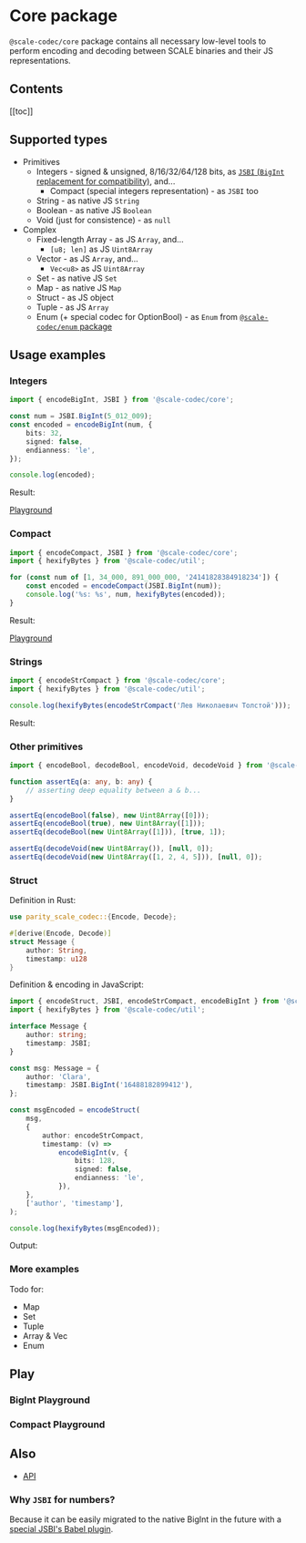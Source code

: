 # Core package

`@scale-codec/core` package contains all necessary low-level tools to perform encoding and decoding between SCALE binaries and their JS representations.

## Contents

[[toc]]

## Supported types

-   Primitives
    -   Integers - signed & unsigned, 8/16/32/64/128 bits, as [`JSBI` (`BigInt` replacement for compatibility)](https://github.com/GoogleChromeLabs/jsbi), and...
        -   Compact (special integers representation) - as `JSBI` too
    -   String - as native JS `String`
    -   Boolean - as native JS `Boolean`
    -   Void (just for consistence) - as `null`
-   Complex
    -   Fixed-length Array - as JS `Array`, and...
        -   `[u8; len]` as JS `Uint8Array`
    -   Vector - as JS `Array`, and...
        -   `Vec<u8>` as JS `Uint8Array`
    -   Set - as native JS `Set`
    -   Map - as native JS `Map`
    -   Struct - as JS object
    -   Tuple - as JS `Array`
    -   Enum (+ special codec for OptionBool) - as `Enum` from [`@scale-codec/enum` package](./enum)

## Usage examples

<script setup>
import BigIntPlayground from './components/BigIntPlayground.vue'
import BigIntEncode from './components/BigIntEncode.vue'
import CompactPlayground from './components/CompactPlayground.vue'
import CompactEncode from './components/CompactEncode.vue'
import StrEncode from './components/StrEncode.vue'
import CoreStructResult from './components/CoreStructResult.vue'
</script>

### Integers

```ts
import { encodeBigInt, JSBI } from '@scale-codec/core';

const num = JSBI.BigInt(5_012_009);
const encoded = encodeBigInt(num, {
    bits: 32,
    signed: false,
    endianness: 'le',
});

console.log(encoded);
```

Result:

<BigIntEncode :bits="32" endianness="le" num="5012009" />

[Playground](#bigint-playground)

### Compact

```ts
import { encodeCompact, JSBI } from '@scale-codec/core';
import { hexifyBytes } from '@scale-codec/util';

for (const num of [1, 34_000, 891_000_000, '24141828384918234']) {
    const encoded = encodeCompact(JSBI.BigInt(num));
    console.log('%s: %s', num, hexifyBytes(encoded));
}
```

Result:

<div><template v-for="x in [1, 34_000, 891_000_000, '24141828384918234']">{{ x }}: <CompactEncode :num="String(x)" hex /><br></template></div>

[Playground](#compact-playground)

### Strings

```ts
import { encodeStrCompact } from '@scale-codec/core';
import { hexifyBytes } from '@scale-codec/util';

console.log(hexifyBytes(encodeStrCompact('Лев Николаевич Толстой')));
```

Result:

<StrEncode val="Лев Николаевич Толстой" />

### Other primitives

```ts
import { encodeBool, decodeBool, encodeVoid, decodeVoid } from '@scale-codec/core';

function assertEq(a: any, b: any) {
    // asserting deep equality between a & b...
}

assertEq(encodeBool(false), new Uint8Array([0]));
assertEq(encodeBool(true), new Uint8Array([1]));
assertEq(decodeBool(new Uint8Array([1])), [true, 1]);

assertEq(decodeVoid(new Uint8Array()), [null, 0]);
assertEq(decodeVoid(new Uint8Array([1, 2, 4, 5])), [null, 0]);
```

### Struct

Definition in Rust:

```rust
use parity_scale_codec::{Encode, Decode};

#[derive(Encode, Decode)]
struct Message {
    author: String,
    timestamp: u128
}
```

Definition & encoding in JavaScript:

```ts
import { encodeStruct, JSBI, encodeStrCompact, encodeBigInt } from '@scale-codec/core';
import { hexifyBytes } from '@scale-codec/util';

interface Message {
    author: string;
    timestamp: JSBI;
}

const msg: Message = {
    author: 'Clara',
    timestamp: JSBI.BigInt('16488182899412'),
};

const msgEncoded = encodeStruct(
    msg,
    {
        author: encodeStrCompact,
        timestamp: (v) =>
            encodeBigInt(v, {
                bits: 128,
                signed: false,
                endianness: 'le',
            }),
    },
    ['author', 'timestamp'],
);

console.log(hexifyBytes(msgEncoded));
```

Output:

<CoreStructResult />

### More examples

Todo for:

-   Map
-   Set
-   Tuple
-   Array & Vec
-   Enum

## Play

### BigInt Playground

<BigIntPlayground class="mt-4" />

### Compact Playground

<CompactPlayground class="mt-4" />

## Also

-   [API](../api/core)

### Why `JSBI` for numbers?

Because it can be easily migrated to the native BigInt in the future with a [special JSBI's Babel plugin](https://github.com/GoogleChromeLabs/babel-plugin-transform-jsbi-to-bigint).
